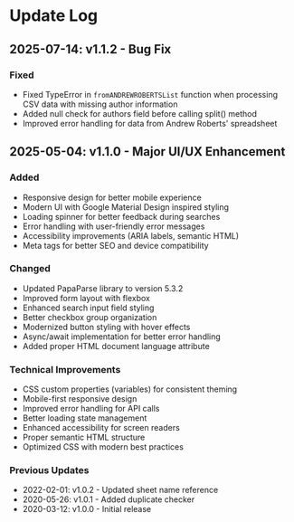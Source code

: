 # Update Log

## 2025-07-14: v1.1.2 - Bug Fix

### Fixed

- Fixed TypeError in `fromANDREWROBERTSList` function when processing CSV data with missing author information
- Added null check for authors field before calling split() method
- Improved error handling for data from Andrew Roberts' spreadsheet

## 2025-05-04: v1.1.0 - Major UI/UX Enhancement

### Added

- Responsive design for better mobile experience
- Modern UI with Google Material Design inspired styling
- Loading spinner for better feedback during searches
- Error handling with user-friendly error messages
- Accessibility improvements (ARIA labels, semantic HTML)
- Meta tags for better SEO and device compatibility

### Changed

- Updated PapaParse library to version 5.3.2
- Improved form layout with flexbox
- Enhanced search input field styling
- Better checkbox group organization
- Modernized button styling with hover effects
- Async/await implementation for better error handling
- Added proper HTML document language attribute

### Technical Improvements

- CSS custom properties (variables) for consistent theming
- Mobile-first responsive design
- Improved error handling for API calls
- Better loading state management
- Enhanced accessibility for screen readers
- Proper semantic HTML structure
- Optimized CSS with modern best practices

### Previous Updates

- 2022-02-01: v1.0.2 - Updated sheet name reference
- 2020-05-26: v1.0.1 - Added duplicate checker
- 2020-03-12: v1.0.0 - Initial release
